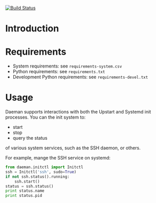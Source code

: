 [![Build Status](https://travis-ci.org/badi/daeman.svg?branch=master)](https://travis-ci.org/badi/daeman)

# Introduction


# Requirements

* System requirements: see ``requirements-system.csv``
* Python requirements: see ``requirements.txt``
* Development Python requirements: see ``requirements-devel.txt``


# Usage


Daeman supports interactions with both the Upstart and Systemd init
processes. You can the init system to:

* start
* stop
* query the status

of various system services, such as the SSH daemon, or others.

For example, mange the SSH service on systemd:

```python
from daeman.initctl import Initctl
ssh = Initctl('ssh', sudo=True)
if not ssh.status().running:
    ssh.start()
status = ssh.status()
print status.name
print status.pid
```
